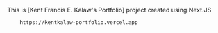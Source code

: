 This is [Kent Francis E. Kalaw's Portfolio] project created using Next.JS

```Live Production:
    https://kentkalaw-portfolio.vercel.app
```
